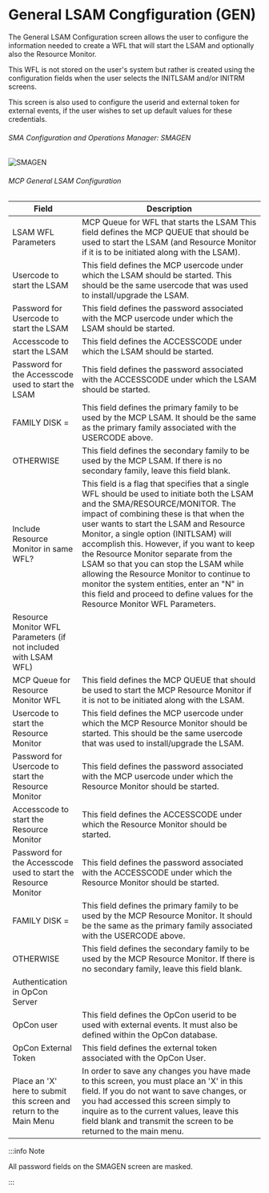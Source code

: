 # General LSAM Congfiguration (GEN)

The General LSAM Configuration screen allows the user to configure the information needed to create a WFL that will start the LSAM and optionally also the Resource Monitor. 

This WFL is not stored on the user's system but rather is created using the configuration fields when the user selects the INITLSAM and/or INITRM screens. 

This screen is also used to configure the userid and external token for external events, if the user wishes to set up default values for these credentials.

###### SMA Configuration and Operations Manager: SMAGEN

![SMAGEN](/img/smagen.png)

###### MCP General LSAM Configuration

| Field | Description |
| ----- | ----------- |
| LSAM WFL Parameters | MCP Queue for WFL that starts the LSAM	This field defines the MCP QUEUE that should be used to start the LSAM (and Resource Monitor if it is to be initiated along with the LSAM). |
| Usercode to start the LSAM | This field defines the MCP usercode under which the LSAM should be started. This should be the same usercode that was used to install/upgrade the LSAM. |
| Password for Usercode to start the LSAM | This field defines the password associated with the MCP usercode under which the LSAM should be started. |
| Accesscode to start the LSAM | This field defines the ACCESSCODE under which the LSAM should be started. |
| Password for the Accesscode used to start the LSAM | This field defines the password associated with the ACCESSCODE under which the LSAM should be started. | 
| FAMILY DISK = | This field defines the primary family to be used by the MCP LSAM. It should be the same as the primary family associated with the USERCODE above. |
| OTHERWISE	| This field defines the secondary family to be used by the MCP LSAM. If there is no secondary family, leave this field blank. |
| Include Resource Monitor in same WFL?	| This field is a flag that specifies that a single WFL should be used to initiate both the LSAM and the SMA/RESOURCE/MONITOR. The impact of combining these is that when the user wants to start the LSAM and Resource Monitor, a single option (INITLSAM) will accomplish this. However, if you want to keep the Resource Monitor separate from the LSAM so that you can stop the LSAM while allowing the Resource Monitor to continue to monitor the system entities, enter an "N" in this field and proceed to define values for the Resource Monitor WFL Parameters. | 
| Resource Monitor WFL Parameters (if not included with LSAM WFL) | |
| MCP Queue for Resource Monitor WFL | This field defines the MCP QUEUE that should be used to start the MCP Resource Monitor if it is not to be initiated along with the LSAM. |
| Usercode to start the Resource Monitor | This field defines the MCP usercode under which the MCP Resource Monitor should be started. This should be the same usercode that was used to install/upgrade the LSAM. |
| Password for Usercode to start the Resource Monitor | This field defines the password associated with the MCP usercode under which the Resource Monitor should be started. | 
| Accesscode to start the Resource Monitor | This field defines the ACCESSCODE under which the Resource Monitor should be started. |
| Password for the Accesscode used to start the Resource Monitor | This field defines the password associated with the ACCESSCODE under which the Resource Monitor should be started. |
| FAMILY DISK =	| This field defines the primary family to be used by the MCP Resource Monitor. It should be the same as the primary family associated with the USERCODE above. |
| OTHERWISE	| This field defines the secondary family to be used by the MCP Resource Monitor. If there is no secondary family, leave this field blank. |
| Authentication in OpCon Server | |
| OpCon user | This field defines the OpCon userid to be used with external events. It must also be defined within the OpCon database. |
| OpCon External Token | This field defines the external token associated with the OpCon User. |
Place an 'X' here to submit this screen and return to the Main Menu	| In order to save any changes you have made to this screen, you must place an 'X' in this field. If you do not want to save changes, or you had accessed this screen simply to inquire as to the current values, leave this field blank and transmit the screen to be returned to the main menu. | 

:::info Note

All password fields on the SMAGEN screen are masked.

:::